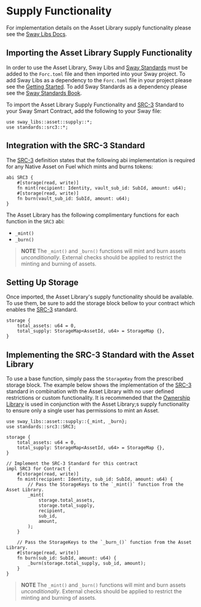 # Supply Functionality

For implementation details on the Asset Library supply functionality please see the [Sway Libs Docs](https://fuellabs.github.io/sway-libs/master/sway_libs/asset/mint/index.html).

## Importing the Asset Library Supply Functionality

In order to use the Asset Library, Sway Libs and [Sway Standards](https://github.com/FuelLabs/sway-standards) must be added to the `Forc.toml` file and then imported into your Sway project. To add Sway Libs as a dependency to the `Forc.toml` file in your project please see the [Getting Started](../getting_started/index.md). To add Sway Standards as a dependency please see the [Sway Standards Book](https://github.com/FuelLabs/sway-standards).

To import the Asset Library Supply Functionality and [SRC-3](https://github.com/FuelLabs/sway-standards/blob/master/SRCs/src-3.md) Standard to your Sway Smart Contract, add the following to your Sway file:

```sway
use sway_libs::asset::supply::*;
use standards::src3::*;
```

## Integration with the SRC-3 Standard

The [SRC-3](https://github.com/FuelLabs/sway-standards/blob/master/SRCs/src-3.md) definition states that the following abi implementation is required for any Native Asset on Fuel which mints and burns tokens:

```sway
abi SRC3 {
    #[storage(read, write)]
    fn mint(recipient: Identity, vault_sub_id: SubId, amount: u64);
    #[storage(read, write)]
    fn burn(vault_sub_id: SubId, amount: u64);
}
```

The Asset Library has the following complimentary functions for each function in the `SRC3` abi:

- `_mint()`
- `_burn()`

> **NOTE** The `_mint()` and `_burn()` functions will mint and burn assets *unconditionally*. External checks should be applied to restrict the minting and burning of assets.

## Setting Up Storage

Once imported, the Asset Library's supply functionality should be available. To use them, be sure to add the storage block bellow to your contract which enables the [SRC-3](https://github.com/FuelLabs/sway-standards/blob/master/SRCs/src-3.md) standard.

```sway
storage {
    total_assets: u64 = 0,
    total_supply: StorageMap<AssetId, u64> = StorageMap {},
}
```

## Implementing the SRC-3 Standard with the Asset Library

To use a base function, simply pass the `StorageKey` from the prescribed storage block. The example below shows the implementation of the [SRC-3](https://github.com/FuelLabs/sway-standards/blob/master/SRCs/src-3.md) standard in combination with the Asset Library with no user defined restrictions or custom functionality. It is recommended that the [Ownership Library](../ownership/index.md) is used in conjunction with the Asset Library;s supply functionality to ensure only a single user has permissions to mint an Asset.

```sway
use sway_libs::asset::supply::{_mint, _burn};
use standards::src3::SRC3;

storage {
    total_assets: u64 = 0,
    total_supply: StorageMap<AssetId, u64> = StorageMap {},
}

// Implement the SRC-3 Standard for this contract
impl SRC3 for Contract {
    #[storage(read, write)]
    fn mint(recipient: Identity, sub_id: SubId, amount: u64) {
        // Pass the StorageKeys to the `_mint()` function from the Asset Library.
        _mint(
            storage.total_assets,
            storage.total_supply,
            recipient,
            sub_id,
            amount,
        );
    }

    // Pass the StorageKeys to the `_burn_()` function from the Asset Library.
    #[storage(read, write)]
    fn burn(sub_id: SubId, amount: u64) {
        _burn(storage.total_supply, sub_id, amount);
    }
}
```

> **NOTE** The `_mint()` and `_burn()` functions will mint and burn assets *unconditionally*. External checks should be applied to restrict the minting and burning of assets.

